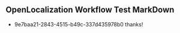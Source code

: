 ## OpenLocalization Workflow Test MarkDown
* 9e7baa21-2843-4515-b49c-337d435978b0 
thanks!<!--HONumber=Mar16_HO2-->
